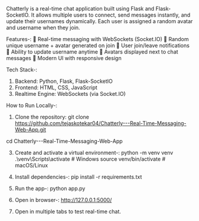 Chatterly is a real-time chat application built using Flask and Flask-SocketIO.
It allows multiple users to connect, send messages instantly, and update their usernames dynamically.
Each user is assigned a random avatar and username when they join.

Features-:
🔹 Real-time messaging with WebSockets (Socket.IO)
🔹 Random unique username + avatar generated on join
🔹 User join/leave notifications
🔹 Ability to update username anytime
🔹 Avatars displayed next to chat messages
🔹 Modern UI with responsive design

Tech Stack-:
1. Backend: Python, Flask, Flask-SocketIO
2. Frontend: HTML, CSS, JavaScript
3. Realtime Engine: WebSockets (via Socket.IO)

How to Run Locally-:
1. Clone the repository:
git clone https://github.com/tejaskotekar04/Chatterly---Real-Time-Messaging-Web-App.git

cd Chatterly---Real-Time-Messaging-Web-App

3. Create and activate a virtual environment-:
python -m venv venv
.\venv\Scripts\activate    # Windows
source venv/bin/activate   # macOS/Linux

4. Install dependencies-:
   pip install -r requirements.txt

5. Run the app-:
   python app.py

6. Open in browser-:
   http://127.0.0.1:5000/

7. Open in multiple tabs to test real-time chat.

 

